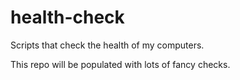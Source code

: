 # health-check
Scripts that check the health of my computers.

This repo will be populated with lots of fancy checks.
